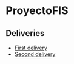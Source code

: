 # ProyectoFIS 

## Deliveries

 - [First delivery](https://github.com/EduardoMatos05/ProyectoFIS/blob/Primera_Entrega/index_first_delivery.md)
 - [Second delivery](https://github.com/EduardoMatos05/ProyectoFIS/blob/Segunda_Entrega/index_second_delivery.md)
